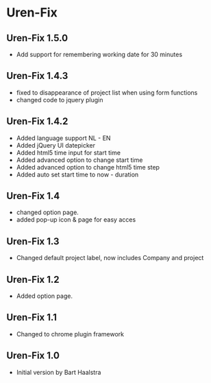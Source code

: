 Uren-Fix
========

Uren-Fix 1.5.0
--------
- Add support for remembering working date for 30 minutes

Uren-Fix 1.4.3
--------
- fixed to disappearance of project list when using form functions
- changed code to jquery plugin


Uren-Fix 1.4.2
--------
- Added language support NL - EN
- Added jQuery UI datepicker
- Added html5 time input for start time
- Added advanced option to change start time
- Added advanced option to change html5 time step
- Added auto set start time to now - duration

Uren-Fix 1.4
--------
- changed option page.
- added pop-up icon & page for easy acces

Uren-Fix 1.3
--------
- Changed default project label, now includes Company and project

Uren-Fix 1.2
--------
- Added option page.

Uren-Fix 1.1
--------
- Changed to chrome plugin framework

Uren-Fix 1.0
--------
- Initial version by Bart Haalstra
